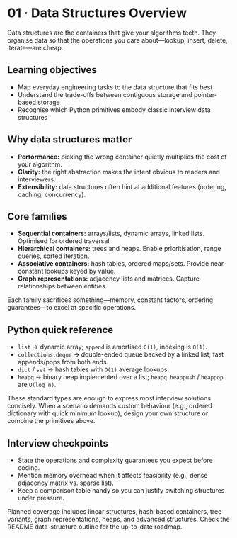# 01 · Data Structures Overview

Data structures are the containers that give your algorithms teeth. They organise data so that the operations you care about—lookup, insert, delete, iterate—are cheap.

## Learning objectives
- Map everyday engineering tasks to the data structure that fits best
- Understand the trade-offs between contiguous storage and pointer-based storage
- Recognise which Python primitives embody classic interview data structures

## Why data structures matter
- **Performance:** picking the wrong container quietly multiplies the cost of your algorithm.
- **Clarity:** the right abstraction makes the intent obvious to readers and interviewers.
- **Extensibility:** data structures often hint at additional features (ordering, caching, concurrency).

## Core families
- **Sequential containers:** arrays/lists, dynamic arrays, linked lists. Optimised for ordered traversal.
- **Hierarchical containers:** trees and heaps. Enable prioritisation, range queries, sorted iteration.
- **Associative containers:** hash tables, ordered maps/sets. Provide near-constant lookups keyed by value.
- **Graph representations:** adjacency lists and matrices. Capture relationships between entities.

Each family sacrifices something—memory, constant factors, ordering guarantees—to excel at specific operations.

## Python quick reference
- `list` → dynamic array; `append` is amortised `O(1)`, indexing is `O(1)`.
- `collections.deque` → double-ended queue backed by a linked list; fast appends/pops from both ends.
- `dict` / `set` → hash tables with `O(1)` average lookups.
- `heapq` → binary heap implemented over a list; `heapq.heappush` / `heappop` are `O(log n)`.

These standard types are enough to express most interview solutions concisely. When a scenario demands custom behaviour (e.g., ordered dictionary with quick minimum lookup), design your own structure or combine the primitives above.

## Interview checkpoints
- State the operations and complexity guarantees you expect before coding.
- Mention memory overhead when it affects feasibility (e.g., dense adjacency matrix vs. sparse list).
- Keep a comparison table handy so you can justify switching structures under pressure.

Planned coverage includes linear structures, hash-based containers, tree variants, graph representations, heaps, and advanced structures. Check the README data-structure outline for the up-to-date roadmap.
